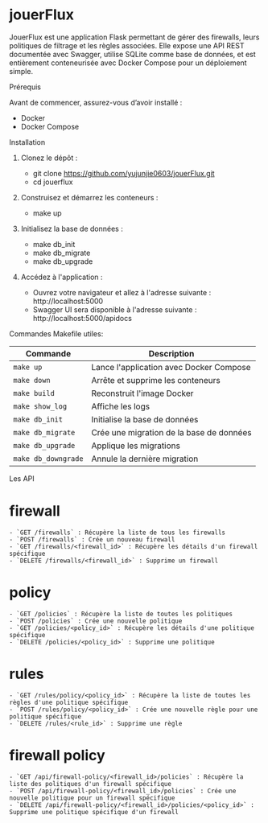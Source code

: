 # jouerFlux

JouerFlux est une application Flask permettant de gérer des firewalls, leurs politiques de filtrage et les règles associées.
Elle expose une API REST documentée avec Swagger, utilise SQLite comme base de données, et est entièrement conteneurisée avec Docker Compose pour un déploiement simple.

Prérequis

Avant de commencer, assurez-vous d’avoir installé :
- Docker
- Docker Compose

Installation

1. Clonez le dépôt :
    - git clone https://github.com/yujunjie0603/jouerFlux.git
    - cd jouerflux

2. Construisez et démarrez les conteneurs :
    - make up

3. Initialisez la base de données :
    - make db_init
    - make db_migrate
    - make db_upgrade

4. Accédez à l'application :
    - Ouvrez votre navigateur et allez à l'adresse suivante : http://localhost:5000
    - Swagger UI sera disponible à l'adresse suivante : http://localhost:5000/apidocs

Commandes Makefile utiles:

| Commande            | Description                              |
| ------------------- | ---------------------------------------- |
| `make up`           | Lance l'application avec Docker Compose  |
| `make down`         | Arrête et supprime les conteneurs        |
| `make build`        | Reconstruit l'image Docker               |
| `make show_log`     | Affiche les logs                         |
| `make db_init`      | Initialise la base de données            |
| `make db_migrate`   | Crée une migration de la base de données |
| `make db_upgrade`   | Applique les migrations                  |
| `make db_downgrade` | Annule la dernière migration             |


Les API

# firewall
    - `GET /firewalls` : Récupère la liste de tous les firewalls
    - `POST /firewalls` : Crée un nouveau firewall
    - `GET /firewalls/<firewall_id>` : Récupère les détails d'un firewall spécifique
    - `DELETE /firewalls/<firewall_id>` : Supprime un firewall

# policy
    - `GET /policies` : Récupère la liste de toutes les politiques
    - `POST /policies` : Crée une nouvelle politique
    - `GET /policies/<policy_id>` : Récupère les détails d'une politique spécifique
    - `DELETE /policies/<policy_id>` : Supprime une politique

# rules
    - `GET /rules/policy/<policy_id>` : Récupère la liste de toutes les règles d'une politique spécifique
    - `POST /rules/policy/<policy_id>` : Crée une nouvelle règle pour une politique spécifique
    - `DELETE /rules/<rule_id>` : Supprime une règle

# firewall policy
    - `GET /api/firewall-policy/<firewall_id>/policies` : Récupère la liste des politiques d'un firewall spécifique
    - `POST /api/firewall-policy/<firewall_id>/policies` : Crée une nouvelle politique pour un firewall spécifique
    - `DELETE /api/firewall-policy/<firewall_id>/policies/<policy_id>` : Supprime une politique spécifique d'un firewall
